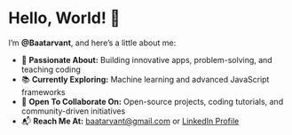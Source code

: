 # Hello, World! 👋

I’m **@Baatarvant**, and here’s a little about me:  

- 🌟 **Passionate About:** Building innovative apps, problem-solving, and teaching coding  
- 📚 **Currently Exploring:** Machine learning and advanced JavaScript frameworks  
- 🤝 **Open To Collaborate On:** Open-source projects, coding tutorials, and community-driven initiatives  
- 📬 **Reach Me At:** baatarvant@gmail.com or [LinkedIn Profile](https://linkedin.com/in/baatar04)  
